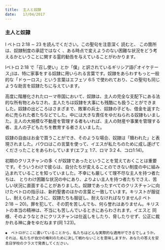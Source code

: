 ```yaml
---
title:  主人と奴隷
date:   17/04/2017
---
```


### 主人と奴隷

 I ペトロ 2:18 ∼ 23 を読んでください。この聖句を注意深く 読むと、 この箇所は、奴隷制度の承認ではなく 、ある時点で変えようのない困難な状況をどう考えるかということに関する霊的勧告を与えていることがわかります。

 Iペトロ 2:18 で「召し使い」とか「僕」と訳されているギリシア語(「オイケテース」)は、特に家事をする奴隷に用いられる言葉です。奴隷をあらわすもっと一般的な「ドゥーロス」という言葉はエフェソ 6:5 で使われており、この聖句も同じような助言を奴隷たちに与えています。

 高度に階層化されたローマ帝国において、奴隷は、主人の完全な支配下にある法的な所有物とみなされ、主人たちは奴隷を大事にも残酷にも扱うことができました。奴隷の出どころはさまざまで、敗軍の兵士、奴隷の子ども、借金を返すために売られた者たちなどでした。中には大きな責任をゆだねられる奴隷もいました。主人の大規模な不動産を管理する者もいれば、主人の財産や事業を管理する者、主人の子どもたちを教育する者さえいました。

 奴隷の自由はお金で買うことができ、そのような場合、奴隷は「贖われた」と表現されました。パウロはこの言葉を使って、イエスが私たちのために成し遂げてくださったことをあらわしています(エフェ 1:7、ロマ 3:2 4、コロ1:14)。

 初期のクリスチャンの多 くが奴隷であったということを覚えておくことは重要です。そういうわけで彼らは、自分たちが変えることのできない制度の中に組み込まれていることを知っていました。不幸にも厳しくて理不尽な主人を持つ者たちは、 とりわけ困難な状況の中にあり、よりよい主人を持つ者たちでさえ、苦しい状況に直面することがありました。奴隷であったすべてのクリスチャンに向けたペトロの指示は、新約聖書のほかの言葉と一致しています。キリストが服従し、耐えられたように、奴隷たちも服従し、耐えなければなりません(I ペト 2:18 ∼ 20)。罪を犯して、その罰を苦しんでも、何ら誉れはありません。キリストの本当の精神は、不当にも苦しんでいるときにあらわされます。イエスと 同様、そのようなときにクリスチャンは仕返しをしたり、脅したりせず、公正に裁かれる神に身をゆだねます(同 1:23)。

`◆　ペトロがここに書いていることから、私たちはどんな実際的な適用ができるでしょうか。それは、私たちが自分の権利のために決して戦わないことを意味しますか。あなたの答えを安息日学校のクラスで発表してください。`
